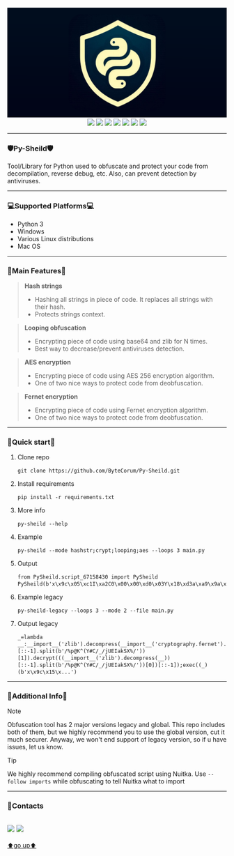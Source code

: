 <a id ="up"></a>
<p align="center">
<img src="assets/banner.png">
<img src="https://img.shields.io/badge/PySheild-v2.0.0.0-blue?style=for-the-badge&logo=&logoColor=whit">
<img src="https://img.shields.io/badge/Python-FFD43B?style=for-the-badge&logo=python&logoColor=blue">
<img src="https://img.shields.io/badge/VSCode-0078D4?style=for-the-badge&logo=visual%20studio%20code&logoColor=white">
<img src="https://img.shields.io/badge/tests-99/100-76B900?style=for-the-badge&logo=&logoColor=whit">
<img src="https://img.shields.io/badge/build-passing-76B900?style=for-the-badge&logo=&logoColor=whit">
<img src="https://img.shields.io/badge/code quality-A-76B900?style=for-the-badge&logo=&logoColor=whit">
<img src="https://img.shields.io/badge/license-GPL3.0-blue?style=for-the-badge&logo=&logoColor=whit">
</p>

---
### 🛡Py-Sheild🛡
Tool/Library for Python used to obfuscate and protect your code from decompilation, reverse debug, etc. Also, can prevent detection by antiviruses.

---
### 💻Supported Platforms💻

- Python 3
- Windows
- Various Linux distributions
- Mac OS

---
### 🔧Main Features🔧
> **Hash strings**
> - Hashing all strings in piece of code. It replaces all strings with their hash.
> - Protects strings context.

> **Looping obfuscation**
> - Encrypting piece of code using base64 and zlib for N times.
> - Best way to decrease/prevent antiviruses detection.

> **AES encryption**
> - Encrypting piece of code using AES 256 encryption algorithm.
> - One of two nice ways to protect code from deobfuscation.

> **Fernet encryption**
> - Encrypting piece of code using Fernet encryption algorithm.
> - One of two nice ways to protect code from deobfuscation.
---

### 🏁Quick start🏁
1. Clone repo
    ```
    git clone https://github.com/ByteCorum/Py-Sheild.git
    ```
2. Install requirements
   ```
   pip install -r requirements.txt
   ```
3. More info
   ```
   py-sheild --help
   ```
4. Example
    ```
    py-sheild --mode hashstr;crypt;looping;aes --loops 3 main.py
    ```
5. Output
   ```
   from PySheild.script_67158430 import PySheild
   PySheild(b'x\x9c\x05\xc1I\xa2C0\x00\x00\xd0\x03Y\x18\xd3a\xa9\x9a\xf0Q\xc4\\;TEM\r...')
   ```
6. Example legacy
    ```
    py-sheild-legacy --loops 3 --mode 2 --file main.py
    ```
7. Output legacy
   ```
   _=lambda __:__import__('zlib').decompress(__import__('cryptography.fernet').fernet.Fernet(((__import__('zlib').decompress(__))[::-1].split(b'/%p@K^(Y#C/_/jUEIakSX%/'))[1]).decrypt(((__import__('zlib').decompress(__))[::-1].split(b'/%p@K^(Y#C/_/jUEIakSX%/'))[0])[::-1]);exec((_)(b'x\x9c\x15\x...')
   ```

---

### 📜Additional Info📜
> [!NOTE]  
> Obfuscation tool has 2 major versions legacy and global. This repo includes both of them, but we highly recommend you to use the global version, cut it much securer. Anyway, we won't end support of legacy version, so if u have issues, let us know.

> [!TIP]
> We highly recommend compiling obfuscated script using Nuitka. Use `--follow imports` while obfuscating to tell Nuitka what to import
---

### 📲Contacts

<a href="https://github.com/ByteCorum"><img src="https://img.shields.io/badge/GitHub-100000?style=for-the-badge&logo=github&logoColor=white"></a>
   <a href="https://discordapp.com/users/798503509522645012"><img src="https://img.shields.io/badge/Discord-003E54?style=for-the-badge&logo=Discord&logoColor=white"></a>
---

[⬆go up⬆](#up)
